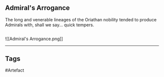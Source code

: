 ## Admiral's Arrogance
The long and venerable lineages of the Oriathan nobility tended
to produce Admirals with, shall we say... quick tempers.
## 
![[Admiral's Arrogance.png]]

---
## Tags
#Artefact